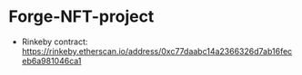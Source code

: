# Forge-NFT-project
- Rinkeby contract: https://rinkeby.etherscan.io/address/0xc77daabc14a2366326d7ab16feceb6a981046ca1
